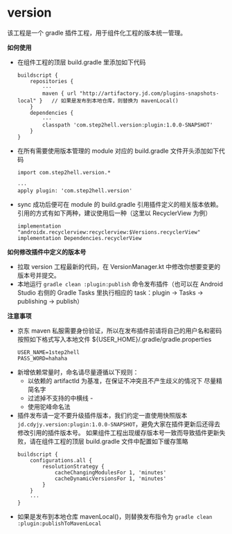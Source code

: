# version

该工程是一个 gradle 插件工程，用于组件化工程的版本统一管理。

**如何使用**
+ 在组件工程的顶层 build.gradle 里添加如下代码
    ```
    buildscript {
        repositories {
            ···
            maven { url "http://artifactory.jd.com/plugins-snapshots-local" }   // 如果是发布到本地仓库，则替换为 mavenLocal()
        }
        dependencies {
            ···
            classpath 'com.step2hell.version:plugin:1.0.0-SNAPSHOT'
        }
    }
    ```
+ 在所有需要使用版本管理的 module 对应的 build.gradle 文件开头添加如下代码
    ```
    import com.step2hell.version.*

    ···
    apply plugin: 'com.step2hell.version'
    ```
+ sync 成功后便可在 module 的 build.gradle 引用插件定义的相关版本依赖。引用的方式有如下两种，建议使用后一种（这里以 RecyclerView 为例）
    ```
    implementation "androidx.recyclerview:recyclerview:$Versions.recyclerView"
    implementation Dependencies.recyclerView
    ```

**如何修改插件中定义的版本号**
+ 拉取 version 工程最新的代码，在 VersionManager.kt 中修改你想要变更的版本号并提交。
+ 本地运行 `gradle clean :plugin:publish` 命令发布插件（也可以在 Android Studio 右侧的 Gradle Tasks 里执行相应的 task：plugin -> Tasks -> publishing -> publish）

**注意事项**
+ 京东 maven 私服需要身份验证，所以在发布插件前请将自己的用户名和密码按照如下格式写入本地文件 ${USER_HOME}/.gradle/gradle.properties
    ```
    USER_NAME=1step2hell
    PASS_WORD=hahaha
    ```
+ 新增依赖常量时，命名请尽量遵循以下规则：
    * 以依赖的 artifactId 为基准，在保证不冲突且不产生歧义的情况下 尽量精简名字
    * 过滤掉不支持的中横线 -
    * 使用驼峰命名法
+ 插件发布请一定不要升级插件版本，我们约定一直使用快照版本 `jd.cdyjy.version:plugin:1.0.0-SNAPSHOT`，避免大家在插件更新后还得去修改引用的插件版本号。
  如果组件工程出现缓存版本号一致而导致插件更新失败，请在组件工程的顶层 build.gradle 文件中配置如下缓存策略
    ```
    buildscript {
        configurations.all {
            resolutionStrategy {
                cacheChangingModulesFor 1, 'minutes'
                cacheDynamicVersionsFor 1, 'minutes'
            }
        }
        ···
    }
    ```
+ 如果是发布到本地仓库 mavenLocal()，则替换发布指令为 `gradle clean :plugin:publishToMavenLocal`